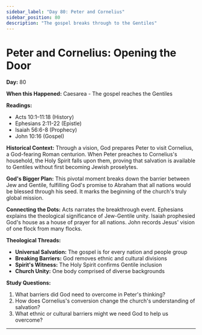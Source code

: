 ```yaml
---
sidebar_label: "Day 80: Peter and Cornelius"
sidebar_position: 80
description: "The gospel breaks through to the Gentiles"
---
```


# Peter and Cornelius: Opening the Door

**Day:** 80

**When this Happened:** Caesarea - The gospel reaches the Gentiles

**Readings:**
- Acts 10:1–11:18 (History)
- Ephesians 2:11-22 (Epistle)
- Isaiah 56:6-8 (Prophecy)
- John 10:16 (Gospel)

**Historical Context:** Through a vision, God prepares Peter to visit Cornelius, a God-fearing Roman centurion. When Peter preaches to Cornelius's household, the Holy Spirit falls upon them, proving that salvation is available to Gentiles without first becoming Jewish proselytes.

**God's Bigger Plan:** This pivotal moment breaks down the barrier between Jew and Gentile, fulfilling God's promise to Abraham that all nations would be blessed through his seed. It marks the beginning of the church's truly global mission.

**Connecting the Dots:** Acts narrates the breakthrough event. Ephesians explains the theological significance of Jew-Gentile unity. Isaiah prophesied God's house as a house of prayer for all nations. John records Jesus' vision of one flock from many flocks.

****Theological Threads:****
- **Universal Salvation:** The gospel is for every nation and people group
- **Breaking Barriers:** God removes ethnic and cultural divisions
- **Spirit's Witness:** The Holy Spirit confirms Gentile inclusion
- **Church Unity:** One body comprised of diverse backgrounds

**Study Questions:**
1. What barriers did God need to overcome in Peter's thinking?
2. How does Cornelius's conversion change the church's understanding of salvation?
3. What ethnic or cultural barriers might we need God to help us overcome?

---